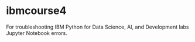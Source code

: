 # ibmcourse4

For troubleshooting IBM Python for Data Science, AI, and Development labs Jupyter Notebook errors.
